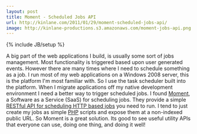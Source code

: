 ```yaml
---
layout: post
title: Moment - Scheduled Jobs API
url: http://kinlane.com/2011/01/29/moment-scheduled-jobs-api/
image: http://kinlane-productions.s3.amazonaws.com/moment-jobs-api.png
---
```

{% include JB/setup %}
<p>
     A big part of the web applications I build, is usually some sort of jobs management. Most functionality is triggered based upon user generated events. However there are many times where I need to schedule something as a job. I run most of my web applications on a Windows 2008 server, this is the platform I'm most familiar with. So I use the task scheduler built into the platform. <a href="http://momentapp.com/" target="_blank"><img class="c1" src="http://kinlane-productions.s3.amazonaws.com/moment-jobs-api.png" alt="" align="right" /></a> When I migrate applications off my native development environment I need a better way to trigger scheduled jobs. I found <a href="http://momentapp.com/" target="_blank">Moment</a>, a Software as a Service (SaaS) for scheduling jobs. They provide a simple <a href="http://momentapp.com/" target="_blank">RESTful API for scheduling HTTP based jobs</a> you need to run. I tend to just create my jobs as simple <a href="http://www.kinlane.com/category/php/">PHP</a> scripts and expose them at a non-indexed public URL. So Moment is a great solution. Its good to see useful utility APIs that everyone can use, doing one thing, and doing it well!
</p>